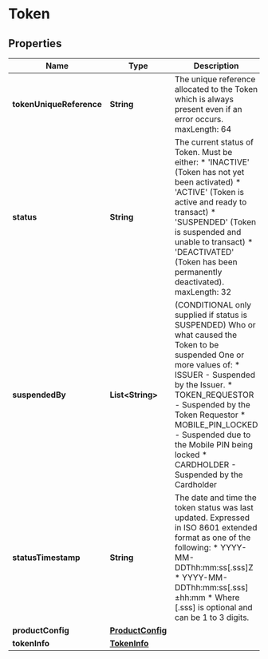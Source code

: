 

# Token


## Properties

| Name | Type | Description | Notes |
|------------ | ------------- | ------------- | -------------|
|**tokenUniqueReference** | **String** | The unique reference allocated to the Token which is always present even if an error occurs. maxLength: 64  |  [optional] |
|**status** | **String** | The current status of Token. Must be either:  * &#39;INACTIVE&#39; (Token has not yet been activated)  * &#39;ACTIVE&#39; (Token is active and ready to transact)  * &#39;SUSPENDED&#39; (Token is suspended and unable to transact)  * &#39;DEACTIVATED&#39; (Token has been permanently deactivated). maxLength: 32  |  [optional] |
|**suspendedBy** | **List&lt;String&gt;** | (CONDITIONAL only supplied if status is SUSPENDED) Who or what caused the Token to be suspended One or more values of:    * ISSUER - Suspended by the Issuer.    * TOKEN_REQUESTOR - Suspended by the Token Requestor    * MOBILE_PIN_LOCKED - Suspended due to the Mobile PIN being locked    * CARDHOLDER - Suspended by the Cardholder  |  [optional] |
|**statusTimestamp** | **String** | The date and time the token status was last updated. Expressed in ISO 8601 extended format as one of the following:    * YYYY-MM-DDThh:mm:ss[.sss]Z    * YYYY-MM-DDThh:mm:ss[.sss]±hh:mm    * Where [.sss] is optional and can be 1 to 3 digits.  |  [optional] |
|**productConfig** | [**ProductConfig**](ProductConfig.md) |  |  [optional] |
|**tokenInfo** | [**TokenInfo**](TokenInfo.md) |  |  [optional] |



